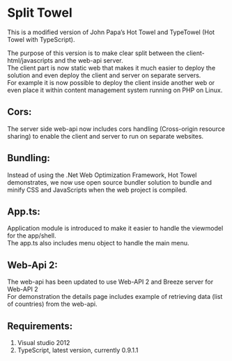 Split Towel
=======================

This is a modified version of John Papa’s Hot Towel and TypeTowel (Hot Towel with TypeScript).

The purpose of this version is to make clear split between the client-html/javascripts and the web-api server.  
The client part is now static web that makes it much easier to deploy the solution and even deploy the client and server on separate servers.  
For example it is now possible to deploy the client inside another web or even place it within content management system running on PHP on Linux.

Cors:
------
The server side web-api now includes cors handling (Cross-origin resource sharing) to enable the client and server to run on separate websites.

Bundling:
---------
Instead of using the .Net Web Optimization Framework, Hot Towel demonstrates, we now use open source bundler solution to bundle and minify CSS and JavaScripts when the web project is compiled.

App.ts:
-------
Application module is introduced to make it easier to handle the viewmodel for the app/shell.  
The app.ts also includes menu object to handle the main menu.

Web-Api 2:
--------
The web-api has been updated to use Web-API 2 and Breeze server for Web-API 2  
For demonstration the details page includes example of retrieving data (list of countries) from the web-api.

Requirements: 
-------------

1. Visual studio 2012
2. TypeScript, latest version, currently 0.9.1.1 
 
 


